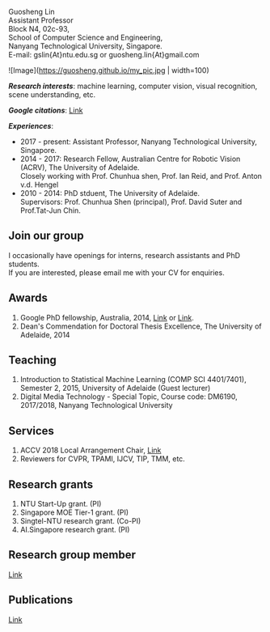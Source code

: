 

Guosheng Lin  
Assistant Professor  
Block N4, 02c-93,  
School of Computer Science and Engineering,  
Nanyang Technological University, Singapore.  
E-mail:   gslin{At}ntu.edu.sg   or   guosheng.lin{At}gmail.com  

![Image](https://guosheng.github.io/my_pic.jpg | width=100)

***Research interests***: machine learning, computer vision, visual recognition, scene understanding, etc.  

***Google citations***: [Link](https://scholar.google.com/citations?user=ZudEhvcAAAAJ&hl=en)  

***Experiences***:
- 2017 - present: Assistant Professor, Nanyang Technological University, Singapore.  
- 2014 - 2017: Research Fellow, Australian Centre for Robotic Vision (ACRV), The University of Adelaide.  
Closely working with Prof. Chunhua shen, Prof. Ian Reid, and Prof. Anton v.d. Hengel  
- 2010 - 2014: PhD stduent, The University of Adelaide.  
Supervisors:  Prof. Chunhua Shen (principal), Prof. David Suter and Prof.Tat-Jun Chin.  

## Join our group
I occasionally have openings for interns, research assistants and PhD students.  
If you are interested, please email me with your CV for enquiries.  

## Awards  
1. Google PhD fellowship, Australia, 2014, [Link](http://google-au.blogspot.com.au/2014/06/two-australians-selected-for-google-phd.html) or [Link](http://googleresearch.blogspot.com.au/2014/06/2014-google-phd-fellowships-supporting.html).  
2. Dean's Commendation for Doctoral Thesis Excellence, The University of Adelaide, 2014

## Teaching  
1. Introduction to Statistical Machine Learning (COMP SCI 4401/7401), Semester 2, 2015, University of Adelaide (Guest lecturer)
2. Digital Media Technology - Special Topic, Course code: DM6190, 2017/2018, Nanyang Technological University

## Services  
1. ACCV 2018 Local Arrangement Chair, [Link](http://accv2018.net/people/)
2. Reviewers for CVPR, TPAMI, IJCV, TIP, TMM, etc.  

## Research grants 
1. NTU Start-Up grant. (PI)  
2. Singapore MOE Tier-1 grant. (PI)  
3. Singtel-NTU research grant. (Co-PI)  
4. AI.Singapore research grant. (PI)  

## Research group member
[Link]()

## Publications
[Link]()


